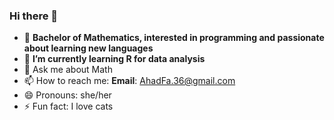### Hi there 👋

- 🔭 **Bachelor of Mathematics, interested in programming and passionate about learning new languages**
- 🌱 **I’m currently learning R for data analysis**
- 💬 Ask me about Math 
- 📫 How to reach me: **Email**: <AhadFa.36@gmail.com>
- 😄 Pronouns: she/her
- ⚡ Fun fact: I love cats


